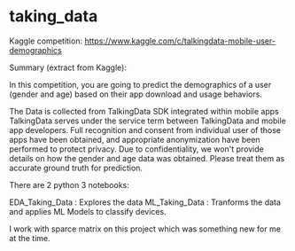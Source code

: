 # taking_data

Kaggle competition: https://www.kaggle.com/c/talkingdata-mobile-user-demographics

Summary (extract from Kaggle):

In this competition, you are going to predict the demographics of a user (gender and age) based on their app download and usage behaviors. 

The Data is collected from TalkingData SDK integrated within mobile apps TalkingData serves under the service term between TalkingData and mobile app developers. Full recognition and consent from individual user of those apps have been obtained, and appropriate anonymization have been performed to protect privacy. Due to confidentiality, we won't provide details on how the gender and age data was obtained. Please treat them as accurate ground truth for prediction. 

There are 2 python 3 notebooks:

EDA_Taking_Data : Explores the data
ML_Taking_Data : Tranforms the data and applies ML Models to classify devices.

I work with sparce matrix on this project which was something new for me at the time. 



